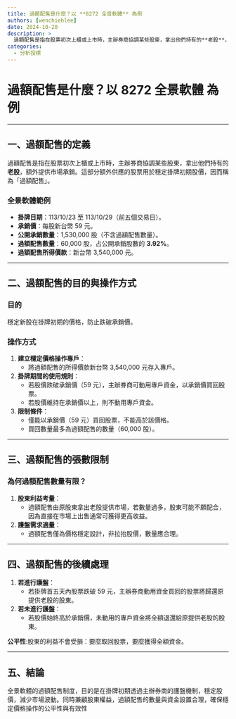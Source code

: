 ```yaml
---
title: 過額配售是什麼？以 **8272 全景軟體** 為例
authors: [wenchiehlee]
date: 2024-10-20
description: >
  過額配售是指在股票初次上櫃或上市時，主辦券商協調某些股東，拿出他們持有的**老股**，額外提供市場承銷。這部分額外供應的股票用於穩定掛牌初期股價，因而稱為「過額配售」。
categories:
  - 分析投標
---
```


# 過額配售是什麼？以 **8272 全景軟體** 為例

---

## 一、過額配售的定義

過額配售是指在股票初次上櫃或上市時，主辦券商協調某些股東，拿出他們持有的**老股**，額外提供市場承銷。這部分額外供應的股票用於穩定掛牌初期股價，因而稱為「過額配售」。

### 全景軟體範例
- **掛牌日期**：113/10/23 至 113/10/29（前五個交易日）。
- **承銷價**：每股新台幣 59 元。
- **公開承銷數量**：1,530,000 股（不含過額配售數量）。
- **過額配售數量**：60,000 股，占公開承銷股數的 **3.92%**。
- **過額配售所得價款**：新台幣 3,540,000 元。

---

## 二、過額配售的目的與操作方式

### **目的**
穩定新股在掛牌初期的價格，防止跌破承銷價。

### **操作方式**
1. **建立穩定價格操作專戶**：
      - 將過額配售的所得價款新台幣 3,540,000 元存入專戶。
2. **掛牌期間的使用規則**：
      - 若股價跌破承銷價（59 元），主辦券商可動用專戶資金，以承銷價買回股票。
      - 若股價維持在承銷價以上，則不動用專戶資金。
3. **限制條件**：
      - 僅能以承銷價（59 元）買回股票，不能高於該價格。
      - 買回數量最多為過額配售的數量（60,000 股）。

---

## 三、過額配售的張數限制

### **為何過額配售數量有限？**
1. **股東利益考量**：
      - 過額配售由原股東拿出老股提供市場，若數量過多，股東可能不願配合，因為直接在市場上出售通常可獲得更高收益。
2. **護盤需求適量**：
      - 過額配售僅為價格穩定設計，非拉抬股價，數量應合理。


---

## 四、過額配售的後續處理

1. **若進行護盤**：
      - 若掛牌首五天內股票跌破 59 元，主辦券商動用資金買回的股票將歸還原提供老股的股東。
2. **若未進行護盤**：
      - 若股價始終高於承銷價，未動用的專戶資金將全額退還給原提供老股的股東。

**公平性**:股東的利益不會受損：要麼取回股票，要麼獲得全額資金。

---

## 五、結論

全景軟體的過額配售制度，目的是在掛牌初期透過主辦券商的護盤機制，穩定股價，減少市場波動。同時兼顧股東權益，過額配售的數量與資金設置合理，確保穩定價格操作的公平性與有效性